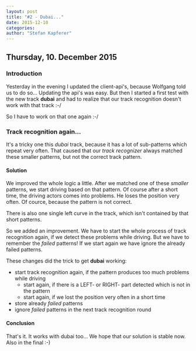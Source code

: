 ```yaml
---
layout: post
title: "#2 - Dubai..."
date: 2015-12-10
categories:
author: "Stefan Kapferer"
---
```

## Thursday, 10. December 2015

### Introduction
Yesterday in the evening I updated the client-api's, because Wolfgang told us to do so...
Updating the api's was easy. But then I started a first test with the new track **dubai** and had to realize that our track recognition doesn't work with that track :-/

So I have to work on that one again :-/

### Track recognition again...
It's a tricky one this *dubai* track, because it has a lot of sub-patterns which repeat very often.
That caused that our *track recognizer* always matched these smaller patterns, but not the correct track pattern.

#### Solution
We improved the whole logic a little. After we matched one of these *smaller* patterns, we start driving based on that pattern. 
Of course after a short time, the driving actors comes into problems. He loses the position very often. Of cource, because the pattern is not correct.

There is also one single left curve in the track, which isn't contained by that short patterns.

So we added an improvement. We have to start the whole process of track recognition again, if we detect these problems while driving.
But we have to remember the *failed* patterns! If we start again we have ignore the already failed patterns.

These changes did the trick to get **dubai** working:

 - start track recognition again, if the pattern produces too much problems while driving
   - start again, if there is a LEFT- or RIGHT- part detected which is not in the pattern
   - start again, if we lost the position very often in a short time
 - store already *failed* patterns
 - ignore *failed* patterns in the next track recognition round


#### Conclusion
That's it. It works with dubai too... We hope that our solution is stable now. Also in the final :-)

